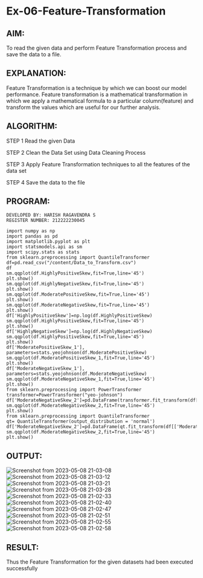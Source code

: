 # Ex-06-Feature-Transformation

## AIM:

To read the given data and perform Feature Transformation process and save the data to a file.
## EXPLANATION:

Feature Transformation is a technique by which we can boost our model performance. Feature transformation is a mathematical transformation in which we apply a mathematical formula to a particular column(feature) and transform the values which are useful for our further analysis.
## ALGORITHM:

STEP 1 Read the given Data

STEP 2 Clean the Data Set using Data Cleaning Process

STEP 3 Apply Feature Transformation techniques to all the features of the data set

STEP 4 Save the data to the file

## PROGRAM:
```
DEVELOPED BY: HARISH RAGAVENDRA S
REGISTER NUMBER: 212222230045
```
```
import numpy as np
import pandas as pd
import matplotlib.pyplot as plt
import statsmodels.api as sm
import scipy.stats as stats
from sklearn.preprocessing import QuantileTransformer
df=pd.read_csv("/content/Data_to_Transform.csv")
df
sm.qqplot(df.HighlyPositiveSkew,fit=True,line='45')
plt.show()
sm.qqplot(df.HighlyNegativeSkew,fit=True,line='45')
plt.show()
sm.qqplot(df.ModeratePositiveSkew,fit=True,line='45')
plt.show()
sm.qqplot(df.ModerateNegativeSkew,fit=True,line='45')
plt.show()
df['HighlyPositiveSkew']=np.log(df.HighlyPositiveSkew)
sm.qqplot(df.HighlyPositiveSkew,fit=True,line='45')
plt.show()
df['HighlyNegativeSkew']=np.log(df.HighlyNegativeSkew)
sm.qqplot(df.HighlyPositiveSkew,fit=True,line='45')
plt.show()
df['ModeratePositiveSkew_1'], parameters=stats.yeojohnson(df.ModeratePositiveSkew)
sm.qqplot(df.ModeratePositiveSkew_1,fit=True,line='45')
plt.show()
df['ModerateNegativeSkew_1'], parameters=stats.yeojohnson(df.ModerateNegativeSkew)
sm.qqplot(df.ModerateNegativeSkew_1,fit=True,line='45')
plt.show()
from sklearn.preprocessing import PowerTransformer
transformer=PowerTransformer("yeo-johnson")
df['ModerateNegativeSkew_2']=pd.DataFrame(transformer.fit_transform(df[['ModerateNegativeSkew']]))
sm.qqplot(df.ModerateNegativeSkew_2,fit=True,line='45')
plt.show()
from sklearn.preprocessing import QuantileTransformer
qt= QuantileTransformer(output_distribution = 'normal')
df['ModerateNegativeSkew_2']=pd.DataFrame(qt.fit_transform(df[['ModerateNegativeSkew']]))
sm.qqplot(df.ModerateNegativeSkew_2,fit=True,line='45')
plt.show()
```
## OUTPUT:
![Screenshot from 2023-05-08 21-03-08](https://user-images.githubusercontent.com/114852180/236868149-a7a2c182-afae-41d0-a7d2-f7af22665cd3.png)
![Screenshot from 2023-05-08 21-03-12](https://user-images.githubusercontent.com/114852180/236868158-58fa7d15-4270-4e5f-9dc0-97e6b45256c0.png)
![Screenshot from 2023-05-08 21-03-21](https://user-images.githubusercontent.com/114852180/236868225-04c53ffb-43f7-49ef-bf76-a2c2a431a335.png)
![Screenshot from 2023-05-08 21-03-28](https://user-images.githubusercontent.com/114852180/236868238-e8969edd-92aa-49e9-83c9-150af7d38687.png)
![Screenshot from 2023-05-08 21-02-33](https://user-images.githubusercontent.com/114852180/236868260-18ca1186-c2c0-46c8-9c32-4363f42a3d4d.png)
![Screenshot from 2023-05-08 21-02-40](https://user-images.githubusercontent.com/114852180/236868274-67be6897-2c1f-41a6-8e2e-7ddc19faef51.png)
![Screenshot from 2023-05-08 21-02-47](https://user-images.githubusercontent.com/114852180/236868280-f7d664c9-5b2c-42f8-ba1c-adaab66367d8.png)
![Screenshot from 2023-05-08 21-02-51](https://user-images.githubusercontent.com/114852180/236868287-37c50a09-a6a0-48ad-b53e-4516dc5fec6e.png)
![Screenshot from 2023-05-08 21-02-55](https://user-images.githubusercontent.com/114852180/236868297-8574f088-a5dc-4347-b250-7e0b6acc9e68.png)
![Screenshot from 2023-05-08 21-02-58](https://user-images.githubusercontent.com/114852180/236868305-92ecbbe8-de9c-48d8-8d09-4069a0c166fb.png)

## RESULT:
Thus the Feature Transformation for the given datasets had been executed successfully
